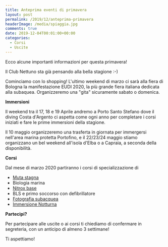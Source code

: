 ```yaml
---
title: Anteprima eventi di primavera
layout: post
permalink: /2019/12/anteprima-primavera
headerImage: /media/spiaggia.jpg
comments: true
date: 2019-12-04T00:01:00+00:00
categories:
  - Corsi
  - Uscite
---
```


Ecco alcune importanti informazioni per questa primavera!

Il Club Nettuno sta già pensando alla bella stagione :-)

Cominciamo con lo shopping! L'ultimo weekend di marzo ci sarà alla fiera di Bologna la manifestazione EUDI 2020, la più grande fiera italiana dedicata alla subaquea. Organizzeremo una "gita" sicuramente sabato o domenica.

**Immersioni**

Il weekend tra il 17, 18 e 19 Aprile andremo a Porto Santo Stefano dove il diving Costa d'Argento ci aspetta come ogni anno per completare i corsi iniziati e fare le prime immersioni della stagione.

Il 10 maggio organizzeremo una trasferta in giornata per immergersi nell'area marina protetta Portofino, e il 22/23/24 maggio stiamo organizzano un bel weekend all'isola d'Elba o a Capraia, a seconda della disponibilità.

**Corsi**

Dal mese di marzo 2020 partiranno i corsi di specializzazione di

- [Muta stagna](/didattica-immersione-con-muta-stagna)
- Biologia marina
- [Nitrox base](/didattica-nitrox-base)
- BLS e primo soccorso con defibrillatore
- [Fotografia subacquea](/didattica-fotografia-subacquea/)
- [Immersione Notturna](/didattica-immersione-notturna)

**Partecipi?**

Per partecipare alle uscite o ai corsi ti chiediamo di confermare in segreteria, con un anticipo di almeno 3 settimane!

Ti aspettiamo!
